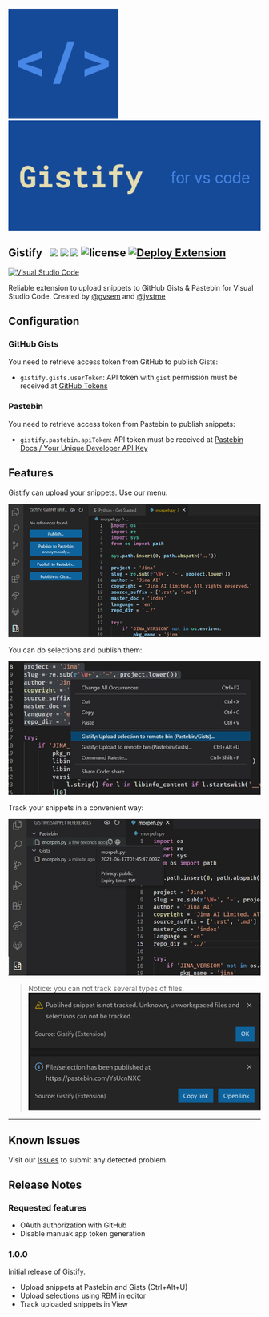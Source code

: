 
<img src="logo256.png" height="220px"><img src="images/gistify.png" height="220px">

## Gistify &nbsp; ![](https://vsmarketplacebadges.dev/version-short/GistifyAB.gistify.svg) ![](https://vsmarketplacebadges.dev/installs-short/GistifyAB.gistify.svg) ![](https://vsmarketplacebadges.dev/trending-monthly/GistifyAB.gistify.svg) ![license](https://img.shields.io/badge/license-MIT-blue) [![Deploy Extension](https://github.com/gvsem/gistify/actions/workflows/master.yml/badge.svg)](https://github.com/gvsem/gistify/actions/workflows/master.yml)

[![Visual Studio Code](https://img.shields.io/badge/Download%20for%20Visual%20Studio%20Code-0078d7.svg?style=for-the-badge&logo=visual-studio-code&logoColor=white)](https://marketplace.visualstudio.com/items?itemName=GistifyAB.gistify)

Reliable extension to upload snippets to GitHub Gists & Pastebin for Visual Studio Code. Created by [@gvsem](https://github.com/gvsem) and [@jvstme](https://github.com/jvstme)

## Configuration

### GitHub Gists

You need to retrieve access token from GitHub to publish Gists:

* `gistify.gists.userToken`: API token with `gist` permission must be received at [GitHub Tokens](https://github.com/settings/tokens/new)

### Pastebin

You need to retrieve access token from Pastebin to publish snippets:

* `gistify.pastebin.apiToken`: API token must be received at [Pastebin Docs / Your Unique Developer API Key](https://pastebin.com/doc_api#1)

## Features

Gistify can upload your snippets. Use our menu:

![Menu usage](images/menu.png)

You can do selections and publish them:

![RMB usage](images/editor_context_menu.jpg)

Track your snippets in a convenient way:

![RMB usage](images/tracker.jpg)

> Notice: you can not track several types of files. ![RMB usage](images/tracker_warning.jpg)

-----------------------------------------------------------------------------------------------------------

## Known Issues

Visit our [Issues](https://github.com/gvsem/gistify/issues) to submit any detected problem.

## Release Notes

### Requested features

* OAuth authorization with GitHub
* Disable manuak app token generation

### 1.0.0

Initial release of Gistify.
* Upload snippets at Pastebin and Gists (Ctrl+Alt+U)
* Upload selections using RBM in editor
* Track uploaded snippets in View
